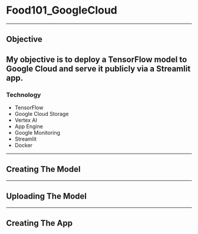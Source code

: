 # Food101_GoogleCloud
-----------------
## Objective
My objective is to deploy a TensorFlow model to Google Cloud and serve it publicly via a Streamlit app.
-----------------
### Technology
- TensorFlow
- Google Cloud Storage
- Vertex AI
- App Engine
- Google Monitoring
- Streamlit
- Docker
-----------------
## Creating The Model
-----------------
## Uploading The Model
-----------------
## Creating The App
